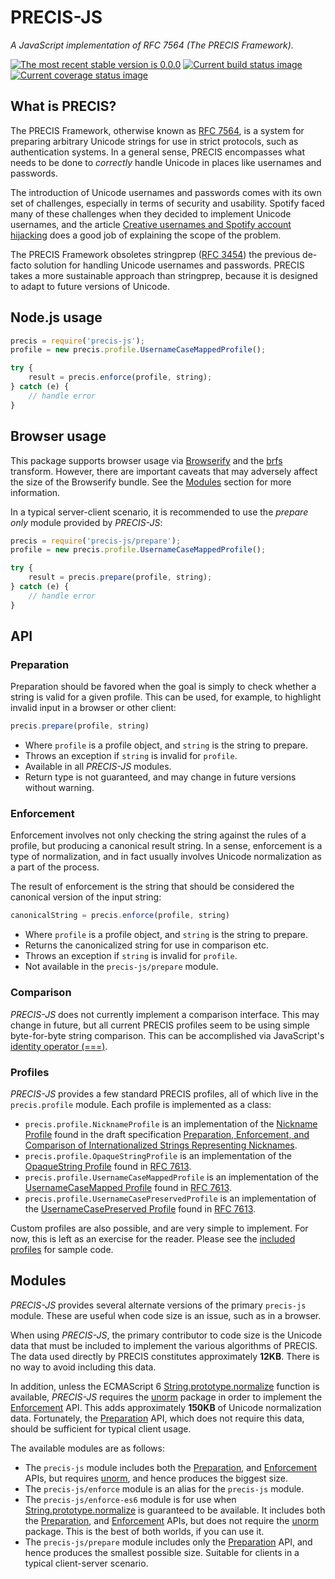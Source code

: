 # PRECIS-JS

*A JavaScript implementation of RFC 7564 (The PRECIS Framework).*

[![The most recent stable version is 0.0.0][version-image]][semantic versioning]
[![Current build status image][build-image]][current build status]
[![Current coverage status image][coverage-image]][current coverage status]

[build-image]: http://img.shields.io/travis/ezzatron/precis-js/develop.svg?style=flat-square "Current build status for the develop branch"
[coverage-image]: https://img.shields.io/codecov/c/github/ezzatron/precis-js/develop.svg?style=flat "Current test coverage"
[current build status]: https://travis-ci.org/ezzatron/precis-js
[current coverage status]: https://coveralls.io/r/ezzatron/precis-js
[semantic versioning]: http://semver.org/
[version-image]: http://img.shields.io/:semver-0.0.0-red.svg?style=flat-square "This project uses semantic versioning"

<!--
## Installation

Available as [NPM] package [precis-js]:

```
npm install --save precis-js
```

[npm]: http://npmjs.org/
[precis-js]: https://www.npmjs.com/package/precis-js
-->

## What is PRECIS?

The PRECIS Framework, otherwise known as [RFC 7564], is a system for preparing
arbitrary Unicode strings for use in strict protocols, such as authentication
systems. In a general sense, PRECIS encompasses what needs to be done to
*correctly* handle Unicode in places like usernames and passwords.

The introduction of Unicode usernames and passwords comes with its own set of
challenges, especially in terms of security and usability. Spotify faced many of
these challenges when they decided to implement Unicode usernames, and the
article [Creative usernames and Spotify account hijacking] does a good job of
explaining the scope of the problem.

The PRECIS Framework obsoletes stringprep ([RFC 3454]) the previous de-facto
solution for handling Unicode usernames and passwords. PRECIS takes a more
sustainable approach than stringprep, because it is designed to adapt to future
versions of Unicode.

[creative usernames and spotify account hijacking]: https://labs.spotify.com/2013/06/18/creative-usernames/
[rfc 3454]: https://tools.ietf.org/html/rfc3454
[rfc 7564]: https://tools.ietf.org/html/rfc7564

## Node.js usage

```js
precis = require('precis-js');
profile = new precis.profile.UsernameCaseMappedProfile();

try {
    result = precis.enforce(profile, string);
} catch (e) {
    // handle error
}
```

## Browser usage

This package supports browser usage via [Browserify] and the [brfs] transform.
However, there are important caveats that may adversely affect the size of the
Browserify bundle. See the [Modules] section for more information.

In a typical server-client scenario, it is recommended to use the *prepare only*
module provided by *PRECIS-JS*:

```js
precis = require('precis-js/prepare');
profile = new precis.profile.UsernameCaseMappedProfile();

try {
    result = precis.prepare(profile, string);
} catch (e) {
    // handle error
}
```

[brfs]: https://github.com/substack/brfs
[browserify]: http://browserify.org/
[modules]: #modules

## API

### Preparation

Preparation should be favored when the goal is simply to check whether a string
is valid for a given profile. This can be used, for example, to highlight
invalid input in a browser or other client:

```js
precis.prepare(profile, string)
```

- Where `profile` is a profile object, and `string` is the string to prepare.
- Throws an exception if `string` is invalid for `profile`.
- Available in all *PRECIS-JS* modules.
- Return type is not guaranteed, and may change in future versions without
  warning.

### Enforcement

Enforcement involves not only checking the string against the rules of a
profile, but producing a canonical result string. In a sense, enforcement is a
type of normalization, and in fact usually involves Unicode normalization as a
part of the process.

The result of enforcement is the string that should be considered the canonical
version of the input string:

```js
canonicalString = precis.enforce(profile, string)
```

- Where `profile` is a profile object, and `string` is the string to prepare.
- Returns the canonicalized string for use in comparison etc.
- Throws an exception if `string` is invalid for `profile`.
- Not available in the `precis-js/prepare` module.

### Comparison

*PRECIS-JS* does not currently implement a comparison interface. This may change
in future, but all current PRECIS profiles seem to be using simple byte-for-byte
string comparison. This can be accomplished via JavaScript's
[identity operator (===)].

[identity operator (===)]: https://developer.mozilla.org/en-US/docs/Web/JavaScript/Reference/Operators/Comparison_Operators#Identity_strict_equality_()

### Profiles

*PRECIS-JS* provides a few standard PRECIS profiles, all of which live in the
`precis.profile` module. Each profile is implemented as a class:

- `precis.profile.NicknameProfile` is an implementation of the [Nickname
  Profile] found in the draft specification [Preparation, Enforcement, and
  Comparison of Internationalized Strings Representing Nicknames].
- `precis.profile.OpaqueStringProfile` is an implementation of the [OpaqueString
  Profile] found in [RFC 7613].
- `precis.profile.UsernameCaseMappedProfile` is an implementation of the
  [UsernameCaseMapped Profile] found in [RFC 7613].
- `precis.profile.UsernameCasePreservedProfile` is an implementation of the
  [UsernameCasePreserved Profile] found in [RFC 7613].

Custom profiles are also possible, and are very simple to implement. For now,
this is left as an exercise for the reader. Please see the [included profiles]
for sample code.

[included profiles]: src/profile
[nickname profile]: https://tools.ietf.org/html/draft-ietf-precis-nickname-19#section-2
[opaquestring profile]: https://tools.ietf.org/html/rfc7613#section-4.2
[preparation, enforcement, and comparison of internationalized strings representing nicknames]: https://tools.ietf.org/html/draft-ietf-precis-nickname-19
[rfc 7613]: https://tools.ietf.org/html/rfc7613
[usernamecasemapped profile]: https://tools.ietf.org/html/rfc7613#section-3.2
[usernamecasepreserved profile]: https://tools.ietf.org/html/rfc7613#section-3.3

## Modules

*PRECIS-JS* provides several alternate versions of the primary `precis-js`
module. These are useful when code size is an issue, such as in a browser.

When using *PRECIS-JS*, the primary contributor to code size is the Unicode data
that must be included to implement the various algorithms of PRECIS. The data
used directly by PRECIS constitutes approximately **12KB**. There is no way to
avoid including this data.

In addition, unless the ECMAScript 6 [String.prototype.normalize] function is
available, *PRECIS-JS* requires the [unorm] package in order to implement the
[Enforcement] API. This adds approximately **150KB** of Unicode normalization
data. Fortunately, the [Preparation] API, which does not require this data,
should be sufficient for typical client usage.

The available modules are as follows:

- The `precis-js` module includes both the [Preparation], and [Enforcement]
  APIs, but requires [unorm], and hence produces the biggest size.
- The `precis-js/enforce` module is an alias for the `precis-js` module.
- The `precis-js/enforce-es6` module is for use when
  [String.prototype.normalize] is guaranteed to be available. It includes both
  the [Preparation], and [Enforcement] APIs, but does not require the [unorm]
  package. This is the best of both worlds, if you can use it.
- The `precis-js/prepare` module includes only the [Preparation] API, and hence
  produces the smallest possible size. Suitable for clients in a typical
  client-server scenario.

[enforcement]: #enforcement
[preparation]: #preparation
[string.prototype.normalize]: https://developer.mozilla.org/en-US/docs/Web/JavaScript/Reference/Global_Objects/String/normalize
[unorm]: https://github.com/walling/unorm
